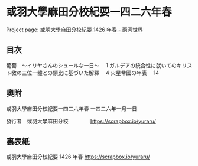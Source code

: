 # 或羽󠄀大學麻󠄁田分󠄁校󠄁紀要󠄁一四二六年春

Project page: [或羽󠄀大學麻󠄁田分󠄁校󠄁紀要󠄁 1426 年春 - 兩河世界](https://scrapbox.io/yuraru/%E6%88%96%E7%BE%BD%E5%A4%A7%E5%AD%B8%E9%BA%BB%E7%94%B0%E5%88%86%E6%A0%A1%E7%B4%80%E8%A6%811426%E5%B9%B4%E6%98%A5)

## 目次󠄁

葡萄　～イリヤさんのシュールな一日～　 1
ガルデアの統合性に就いてのキリスト敎の三位一體との類󠄀比に基づいた解釋　 4
火星帝󠄁國の年表　 14

## 奧附

或羽󠄀大學麻󠄁田分󠄁校󠄁紀要󠄁一四二六年春
一四二六年一月󠄁一日

發行者󠄁　或羽󠄀大學麻󠄁田分󠄁校󠄁
　　　　https://scrapbox.io/yuraru/

## 裏表紙

或羽󠄀大學麻󠄁田分󠄁校󠄁紀要󠄁 1426 年春
https://scrapbox.io/yuraru/
